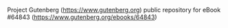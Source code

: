 Project Gutenberg (https://www.gutenberg.org) public repository for eBook #64843 (https://www.gutenberg.org/ebooks/64843)

